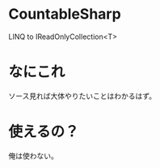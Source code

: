 # CountableSharp #
LINQ to IReadOnlyCollection&lt;T&gt;

# なにこれ #
ソース見れば大体やりたいことはわかるはず。

# 使えるの？ #
俺は使わない。
